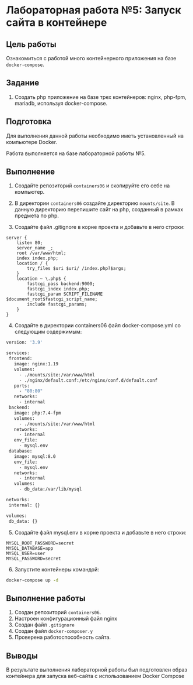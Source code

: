 Лабораторная работа №5: Запуск сайта в контейнере
=================================================

Цель работы
-----------

Ознакомиться с работой много контейнерного приложения на базе `docker-compose`.

Задание
-------

1. Создать php приложение на базе трех контейнеров: nginx, php-fpm, mariadb, используя docker-compose.

Подготовка
----------

Для выполнения данной работы необходимо иметь установленный на компьютере Docker.

Работа выполняется на базе лабораторной работы №5.

Выполнение
----------

1. Создайте репозиторий `containers06` и скопируйте его себе на компьютер.

2. В директории `containers06` создайте директорию `mounts/site`. В данную директорию перепишите сайт на php, созданный в рамках предмета по php.

3. Создайте файл .gitignore в корне проекта и добавьте в него строки:
```apacheconf
server {
    listen 80;
    server_name _;
    root /var/www/html;
    index index.php;
    location / {
        try_files $uri $uri/ /index.php?$args;
    }
    location ~ \.php$ {
        fastcgi_pass backend:9000;
        fastcgi_index index.php;
        fastcgi_param SCRIPT_FILENAME $document_root$fastcgi_script_name;
        include fastcgi_params;
    }
}
```
4. Создайте в директории containers06 файл docker-compose.yml со следующим содержимым:
 ```dockerfile 
version: '3.9'

services:
  frontend:
    image: nginx:1.19
    volumes:
      - ./mounts/site:/var/www/html
      - ./nginx/default.conf:/etc/nginx/conf.d/default.conf
    ports:
      - "80:80"
    networks:
      - internal
  backend:
    image: php:7.4-fpm
    volumes:
      - ./mounts/site:/var/www/html
    networks:
      - internal
    env_file:
      - mysql.env
  database:
    image: mysql:8.0
    env_file:
      - mysql.env
    networks:
      - internal
    volumes:
      - db_data:/var/lib/mysql

networks:
  internal: {}

volumes:
  db_data: {}
 ```

5. Создайте файл mysql.env в корне проекта и добавьте в него строки:
```dotenv
MYSQL_ROOT_PASSWORD=secret
MYSQL_DATABASE=app
MYSQL_USER=user
MYSQL_PASSWORD=secret
```

6. Запустите контейнеры командой:
```bash
docker-compose up -d
```

Выполнение работы
-----------------

1. Создан репозиторий `containers06`.
2. Настроен конфигурационный файл nginx
3. Создан файл `.gitignore`
4. Создан файл `docker-composer.y`
4. Проверена работоспособность сайта.

Выводы
------

В результате выполнения лабораторной работы был подготовлен образ контейнера для запуска веб-сайта с использованием Docker Compose